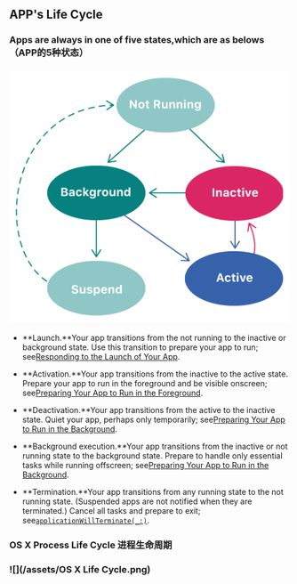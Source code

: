 ## APP's Life Cycle

### Apps are always in one of five states,which are as belows （APP的5种状态）

### ![](/assets/apps_state.png)

      

* **Launch.**Your app transitions from the not running to the inactive or background state. Use this transition to prepare your app to run; see[Responding to the Launch of Your App](https://developer.apple.com/documentation/uikit/core_app/managing_your_app_s_life_cycle/responding_to_the_launch_of_your_app).

* **Activation.**Your app transitions from the inactive to the active state. Prepare your app to run in the foreground and be visible onscreen; see[Preparing Your App to Run in the Foreground](https://developer.apple.com/documentation/uikit/core_app/managing_your_app_s_life_cycle/preparing_your_app_to_run_in_the_foreground).

* **Deactivation.**Your app transitions from the active to the inactive state. Quiet your app, perhaps only temporarily; see[Preparing Your App to Run in the Background](https://developer.apple.com/documentation/uikit/core_app/managing_your_app_s_life_cycle/preparing_your_app_to_run_in_the_background).

* **Background execution.**Your app transitions from the inactive or not running state to the background state. Prepare to handle only essential tasks while running offscreen; see[Preparing Your App to Run in the Background](https://developer.apple.com/documentation/uikit/core_app/managing_your_app_s_life_cycle/preparing_your_app_to_run_in_the_background).

* **Termination.**Your app transitions from any running state to the not running state. \(Suspended apps are not notified when they are terminated.\) Cancel all tasks and prepare to exit; see[`applicationWillTerminate(_:)`](https://developer.apple.com/documentation/uikit/uiapplicationdelegate/1623111-applicationwillterminate).



### OS X Process Life Cycle 进程生命周期

### ![](/assets/OS X Life Cycle.png)



